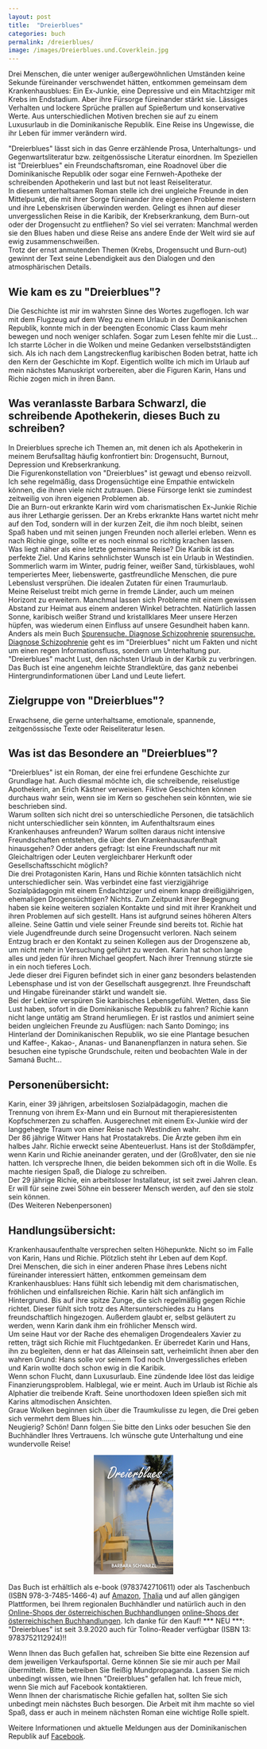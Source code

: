 ```yaml
---
layout: post
title:  "Dreierblues"
categories: buch
permalink: /dreierblues/
image: /images/Dreierblues.und.Coverklein.jpg
---
```


Drei Menschen, die unter weniger außergewöhnlichen Umständen keine Sekunde füreinander verschwendet hätten, entkommen gemeinsam dem Krankenhausblues: Ein Ex-Junkie, eine Depressive und ein Mitachtziger mit Krebs im Endstadium. Aber ihre Fürsorge füreinander stärkt sie.
Lässiges Verhalten und lockere Sprüche prallen auf Spießertum und konservative Werte. 
Aus unterschiedlichen Motiven brechen sie auf zu einem Luxusurlaub in die Dominikanische Republik. Eine Reise ins Ungewisse, die ihr Leben für immer verändern wird.

"Dreierblues" lässt sich in das Genre erzählende Prosa, Unterhaltungs- und Gegenwartsliteratur bzw. zeitgenössische Literatur einordnen. Im Speziellen ist "Dreierblues" ein Freundschaftsroman, eine Roadnovel über die Dominikanische Republik oder sogar eine Fernweh-Apotheke der schreibenden Apothekerin und last but not least Reiseliteratur. <br> In diesem unterhaltsamen Roman stelle ich drei ungleiche Freunde in den Mittelpunkt, die mit ihrer Sorge füreinander ihre eigenen Probleme meistern und ihre Lebenskrisen überwinden werden. Gelingt es ihnen auf dieser unvergesslichen Reise in die Karibik, der Krebserkrankung, dem Burn-out oder der Drogensucht zu entfliehen? So viel sei verraten: Manchmal werden sie den Blues haben und diese Reise ans andere Ende der Welt wird sie auf ewig zusammenschweißen. <br> Trotz der ernst anmutenden Themen (Krebs, Drogensucht und Burn-out) gewinnt der Text seine Lebendigkeit aus den Dialogen und den atmosphärischen Details.


## Wie kam es zu "Dreierblues"?

Die Geschichte ist mir im wahrsten Sinne des Wortes zugeflogen. Ich war mit dem Flugzeug auf dem Weg zu einem Urlaub in der Dominikanischen Republik, konnte mich in der beengten Economic Class kaum mehr bewegen und noch weniger schlafen. Sogar zum Lesen fehlte mir die Lust... Ich starrte Löcher in die Wolken und meine Gedanken verselbstständigten sich. Als ich nach dem Langstreckenflug karibischen Boden betrat, hatte ich den Kern der Geschichte im Kopf. Eigentlich wollte ich mich im Urlaub auf mein nächstes Manuskript vorbereiten, aber die Figuren Karin, Hans und Richie zogen mich in ihren Bann.


## Was veranlasste Barbara Schwarzl, die schreibende Apothekerin, dieses Buch zu schreiben?

In Dreierblues spreche ich Themen an, mit denen ich als Apothekerin in meinem Berufsalltag häufig konfrontiert bin: Drogensucht, Burnout, Depression und Krebserkrankung. <br> Die Figurenkonstellation von "Dreierblues" ist gewagt und ebenso reizvoll. Ich sehe regelmäßig, dass Drogensüchtige eine Empathie entwickeln können, die ihnen viele nicht zutrauen. Diese Fürsorge lenkt sie zumindest zeitweilig von ihren eigenen Problemen ab. <br> Die an Burn-out erkrankte Karin wird vom charismatischen Ex-Junkie Richie aus ihrer Lethargie gerissen. Der an Krebs erkrankte Hans wartet nicht mehr auf den Tod, sondern will in der kurzen Zeit, die ihm noch bleibt, seinen Spaß haben und mit seinen jungen Freunden noch allerlei erleben. Wenn es nach Richie ginge, sollte er es noch einmal so richtig krachen lassen. <br> Was liegt näher als eine letzte gemeinsame Reise? Die Karibik ist das perfekte Ziel. Und Karins sehnlichster Wunsch ist ein Urlaub in Westindien. Sommerlich warm im Winter, pudrig feiner, weißer Sand, türkisblaues, wohl temperiertes Meer, liebenswerte, gastfreundliche Menschen, die pure Lebenslust versprühen. Die idealen Zutaten für einen Traumurlaub. <br> Meine Reiselust treibt mich gerne in fremde Länder, auch um meinen Horizont zu erweitern. Manchmal lassen sich Probleme mit einem gewissen Abstand zur Heimat aus einem anderen Winkel betrachten. Natürlich lassen Sonne, karibisch weißer Strand und kristallklares Meer unsere Herzen hüpfen, was wiederum einen Einfluss auf unsere Gesundheit haben kann.
Anders als mein Buch [Spurensuche. Diagnose Schizophrenie] [spurensuche. Diagnose Schizophrenie] geht es im "Dreierblues" nicht um Fakten und nicht um einen regen Informationsfluss, sondern um Unterhaltung pur. "Dreierblues" macht Lust, den nächsten Urlaub in der Karbik zu verbringen. Das Buch ist eine angenehm leichte Strandlektüre, das ganz nebenbei Hintergrundinformationen über Land und Leute liefert. 



## Zielgruppe von "Dreierblues"?

Erwachsene, die gerne unterhaltsame, emotionale, spannende, zeitgenössische Texte oder Reiseliteratur lesen.



## Was ist das Besondere an "Dreierblues"?

"Dreierblues" ist ein Roman, der eine frei erfundene Geschichte zur Grundlage hat. Auch diesmal möchte ich, die schreibende, reiselustige Apothekerin, an Erich Kästner verweisen. Fiktive Geschichten können durchaus wahr sein, wenn sie im Kern so geschehen sein könnten, wie sie beschrieben sind. <br> Warum sollten sich nicht drei so unterschiedliche Personen, die tatsächlich nicht unterschiedlicher sein könnten, im Aufenthaltsraum eines Krankenhauses anfreunden? Warum sollten daraus nicht intensive Freundschaften entstehen, die über den Krankenhausaufenthalt hinausgehen? Oder anders gefragt: Ist eine Freundschaft nur mit Gleichaltrigen oder Leuten vergleichbarer Herkunft oder Gesellschaftsschicht möglich? <br> Die drei Protagonisten Karin, Hans und Richie könnten tatsächlich nicht unterschiedlicher sein. Was verbindet eine fast vierzigjährige Sozialpädagogin mit einem Endachtziger und einem knapp dreißigjährigen, ehemaligen Drogensüchtigen? Nichts. Zum Zeitpunkt ihrer Begegnung haben sie keine weiteren sozialen Kontakte und sind mit ihrer Krankheit und ihren Problemen auf sich gestellt. Hans ist aufgrund seines höheren Alters alleine. Seine Gattin und viele seiner Freunde sind bereits tot. Richie hat viele Jugendfreunde durch seine Drogensucht verloren. Nach seinem Entzug brach er den Kontakt zu seinen Kollegen aus der Drogenszene ab, um nicht mehr in Versuchung geführt zu werden. Karin hat schon lange alles und jeden für ihren Michael geopfert. Nach ihrer Trennung stürzte sie in ein noch tieferes Loch. <br> Jede dieser drei Figuren befindet sich in einer ganz besonders belastenden Lebensphase und ist von der Gesellschaft ausgegrenzt. Ihre Freundschaft und Hingabe füreinander stärkt und wandelt sie. <br> Bei der Lektüre verspüren Sie karibisches Lebensgefühl. Wetten, dass Sie Lust haben, sofort in die Dominikanische Republik zu fahren? Richie kann nicht lange untätig am Strand herumliegen. Er ist rastlos und animiert seine beiden ungleichen Freunde zu Ausflügen: nach Santo Domingo; ins Hinterland der Dominikanischen Republik, wo sie eine Plantage besuchen und Kaffee-, Kakao-, Ananas- und Bananenpflanzen in natura sehen. Sie besuchen eine typische Grundschule, reiten und beobachten Wale in der Samaná Bucht...

## Personenübersicht:

Karin, einer 39 jährigen, arbeitslosen Sozialpädagogin, machen die Trennung von ihrem Ex-Mann und ein Burnout mit therapieresistenten Kopfschmerzen zu schaffen. Ausgerechnet mit einem Ex-Junkie wird der langgehegte Traum von einer Reise nach Westindien wahr. <br> Der 86 jährige Witwer Hans hat Prostatakrebs. Die Ärzte geben ihm ein halbes Jahr. Richie erweckt seine Abenteuerlust. Hans ist der Stoßdämpfer, wenn Karin und Richie aneinander geraten, und der (Groß)vater, den sie nie hatten. Ich verspreche Ihnen, die beiden bekommen sich oft in die Wolle. Es machte riesigen Spaß, die Dialoge zu schreiben. <br> Der 29 jährige Richie, ein arbeitsloser Installateur, ist seit zwei Jahren clean. Er will für seine zwei Söhne ein besserer Mensch werden, auf den sie stolz sein können. <br> (Des Weiteren Nebenpersonen)


## Handlungsübersicht:

Krankenhausaufenthalte versprechen selten Höhepunkte. Nicht so im Falle von Karin, Hans und Richie. Plötzlich steht ihr Leben auf dem Kopf. <br> Drei Menschen, die sich in einer anderen Phase ihres Lebens nicht füreinander interessiert hätten, entkommen gemeinsam dem Krankenhausblues: Hans fühlt sich lebendig mit dem charismatischen, fröhlichen und einfallsreichen Richie. Karin hält sich anfänglich im Hintergrund. Bis auf ihre spitze Zunge, die sich regelmäßig gegen Richie richtet. Dieser fühlt sich trotz des Altersunterschiedes zu Hans freundschaftlich hingezogen. Außerdem glaubt er, selbst geläutert zu werden, wenn Karin dank ihm ein fröhlicher Mensch wird. <br> Um seine Haut vor der Rache des ehemaligen Drogendealers Xavier zu retten, trägt sich Richie mit Fluchtgedanken. Er überredet Karin und Hans, ihn zu begleiten, denn er hat das Alleinsein satt, verheimlicht ihnen aber den wahren Grund: Hans solle vor seinem Tod noch Unvergessliches erleben und Karin wollte doch schon ewig in die Karibik. <br> Wenn schon Flucht, dann Luxusurlaub. Eine zündende Idee löst das leidige Finanzierungsproblem. Halblegal, wie er meint.
Auch im Urlaub ist Richie als Alphatier die treibende Kraft. Seine unorthodoxen Ideen spießen sich mit Karins altmodischen Ansichten. <br> Graue Wolken beginnen sich über die Traumkulisse zu legen, die Drei geben sich vermehrt dem Blues hin....... <br> Neugierig? Schön! Dann folgen Sie bitte den Links oder besuchen Sie den Buchhändler Ihres Vertrauens. Ich wünsche gute Unterhaltung und eine wundervolle Reise!


<center>
<img src="/images/cover_dreierblues.jpg" alt="Buchcover Dreierblues" />
</center>

Das Buch ist erhältlich als e-book (9783742710611) oder als Taschenbuch (ISBN 978-3-7485-1466-4) auf [Amazon][amazon], [Thalia][thalia] und auf allen gängigen Plattformen, bei Ihrem regionalen Buchhändler und natürlich auch in den [Online-Shops der österreichischen Buchhandlungen] [online-Shops der österreichischen Buchhandlungen]. Ich danke für den Kauf!
*** NEU ***: "Dreierblues" ist seit 3.9.2020 auch für Tolino-Reader verfügbar (ISBN 13: 9783752112924)!!

Wenn Ihnen das Buch gefallen hat, schreiben Sie bitte eine Rezension auf dem jeweiligen Verkaufsportal. Gerne können Sie sie mir auch per Mail übermitteln. Bitte betreiben Sie fleißig Mundpropaganda. Lassen Sie mich unbedingt wissen, wie Ihnen "Dreierblues" gefallen hat. Ich freue mich, wenn Sie mich auf Facebook kontaktieren. <br> Wenn Ihnen der charismatische Richie gefallen hat, sollten Sie sich unbedingt mein nächstes Buch besorgen. Die Arbeit mit ihm machte so viel Spaß, dass er auch in meinem nächsten Roman eine wichtige Rolle spielt.

Weitere Informationen und aktuelle Meldungen aus der Dominikanischen Republik auf [Facebook][facebook].


[spurensuche. Diagnose Schizophrenie]: https://barbaraschwarzl.com/spurensuche-diagnose-schizophrenie/
[online-Shops der österreichischen Buchhandlungen]: http://www.buecher.at/buylocal/
[facebook]: https://www.facebook.com/Roadnovel.DominikanischeRepublik
[amazon]:https://www.amazon.de/s/ref=nb_sb_noss/260-1243103-4337016?__mk_de_DE=%C3%85M%C3%85%C5%BD%C3%95%C3%91&url=search-alias%3Dstripbooks&field-keywords=dreierblues
[thalia]: https://www.thalia.at/shop/home/artikeldetails/ID141994088.html


 
